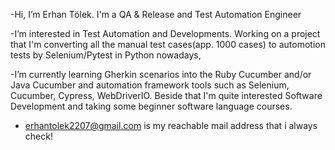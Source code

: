 -Hi, I’m Erhan Tölek. I'm a QA & Release and Test Automation Engineer

-I’m interested in Test Automation and Developments.
Working on a project that I'm converting all the manual test cases(app. 1000 cases) to automotion tests by Selenium/Pytest in Python nowadays, 

-I’m currently learning Gherkin scenarios into the Ruby Cucumber and/or Java Cucumber and automation framework tools 
such as Selenium, Cucumber, Cypress, WebDriverIO. Beside that I'm quite interested Software Development and taking some beginner software language courses.

- erhantolek2207@gmail.com is my reachable mail address that i always check!
